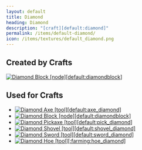 ```yaml
---
layout: default
title: Diamond
heading: Diamond
description: "[craft][default:diamond]"
permalink: /items/default-diamond/
icon: /items/textures/default_diamond.png
---
```



## Created by Crafts

<div class="craft">
    <div>
        <span><a href="{{site.baseurl}}/items/default-diamondblock/"><img src="{{site.baseurl}}/assets/img/items/textures/default_diamond_block.png" data-toggle="tooltip" title="Diamond Block [node][default:diamondblock]"></a></span>
        <span></span>
        <span></span>
    </div>
    <div>
        <span></span>
        <span></span>
        <span></span>
    </div>
    <div>
        <span></span>
        <span></span>
        <span></span>
    </div>
</div>


## Used for Crafts

<ul class="list-items">
    <li><a href="{{site.baseurl}}/items/default-axe-diamond/"><img src="{{site.baseurl}}/assets/img/items/textures/default_tool_diamondaxe.png" data-toggle="tooltip" title="Diamond Axe [tool][default:axe_diamond]"></a></li>
    <li><a href="{{site.baseurl}}/items/default-diamondblock/"><img src="{{site.baseurl}}/assets/img/items/textures/default_diamond_block.png" data-toggle="tooltip" title="Diamond Block [node][default:diamondblock]"></a></li>
    <li><a href="{{site.baseurl}}/items/default-pick-diamond/"><img src="{{site.baseurl}}/assets/img/items/textures/default_tool_diamondpick.png" data-toggle="tooltip" title="Diamond Pickaxe [tool][default:pick_diamond]"></a></li>
    <li><a href="{{site.baseurl}}/items/default-shovel-diamond/"><img src="{{site.baseurl}}/assets/img/items/textures/default_tool_diamondshovel.png" data-toggle="tooltip" title="Diamond Shovel [tool][default:shovel_diamond]"></a></li>
    <li><a href="{{site.baseurl}}/items/default-sword-diamond/"><img src="{{site.baseurl}}/assets/img/items/textures/default_tool_diamondsword.png" data-toggle="tooltip" title="Diamond Sword [tool][default:sword_diamond]"></a></li>
    <li><a href="{{site.baseurl}}/items/farming-hoe-diamond/"><img src="{{site.baseurl}}/assets/img/items/textures/farming_tool_diamondhoe.png" data-toggle="tooltip" title="Diamond Hoe [tool][:farming:hoe_diamond]"></a></li>
</ul>